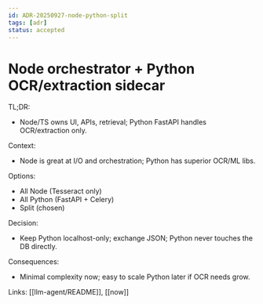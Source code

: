 ```yaml
---
id: ADR-20250927-node-python-split
tags: [adr]
status: accepted
---
```

# Node orchestrator + Python OCR/extraction sidecar

TL;DR:
- Node/TS owns UI, APIs, retrieval; Python FastAPI handles OCR/extraction only.

Context:
- Node is great at I/O and orchestration; Python has superior OCR/ML libs.

Options:
- All Node (Tesseract only)
- All Python (FastAPI + Celery)
- Split (chosen)

Decision:
- Keep Python localhost-only; exchange JSON; Python never touches the DB directly.

Consequences:
- Minimal complexity now; easy to scale Python later if OCR needs grow.

Links: [[llm-agent/README]], [[now]]

